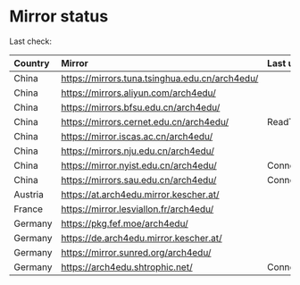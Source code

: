 <script src="./time.js"></script>
# Mirror status
Last check: <script type="text/javascript">localize(1759908178.2167823);</script>

|Country|Mirror|Last update|
|:------|:-----|:----------|
|China|https://mirrors.tuna.tsinghua.edu.cn/arch4edu/|<script type="text/javascript">localize(1759862671);</script>|
|China|https://mirrors.aliyun.com/arch4edu/|<script type="text/javascript">localize(1759862671);</script>|
|China|https://mirrors.bfsu.edu.cn/arch4edu/|<script type="text/javascript">localize(1759862671);</script>|
|China|https://mirrors.cernet.edu.cn/arch4edu/|ReadTimeout|
|China|https://mirror.iscas.ac.cn/arch4edu/|<script type="text/javascript">localize(1759862671);</script>|
|China|https://mirrors.nju.edu.cn/arch4edu/|<script type="text/javascript">localize(1759862671);</script>|
|China|https://mirror.nyist.edu.cn/arch4edu/|ConnectionError|
|China|https://mirrors.sau.edu.cn/arch4edu/|ConnectionError|
|Austria|https://at.arch4edu.mirror.kescher.at/|<script type="text/javascript">localize(1759862671);</script>|
|France|https://mirror.lesviallon.fr/arch4edu/|<script type="text/javascript">localize(1756709288);</script>|
|Germany|https://pkg.fef.moe/arch4edu/|<script type="text/javascript">localize(1759862671);</script>|
|Germany|https://de.arch4edu.mirror.kescher.at/|<script type="text/javascript">localize(1759862671);</script>|
|Germany|https://mirror.sunred.org/arch4edu/|<script type="text/javascript">localize(1759862671);</script>|
|Germany|https://arch4edu.shtrophic.net/|ConnectionError|

<script src="./tablefilter/tablefilter.js"></script>
<script src="./table.js"></script>